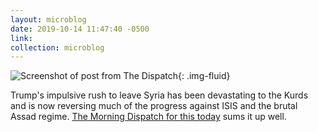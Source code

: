 ```yaml
---
layout: microblog
date: 2019-10-14 11:47:40 -0500
link: 
collection: microblog
---
```

![Screenshot of post from The Dispatch](https://brianlundin.com/images/microblog/2019-10-14_11-47-13.jpeg){: .img-fluid}

Trump's impulsive rush to leave Syria has been devastating to the Kurds and is now reversing much of the progress against ISIS and the brutal Assad regime. [The Morning Dispatch for this today](https://thedispatch.com/p/the-morning-dispatch-monday-october) sums it up well.
